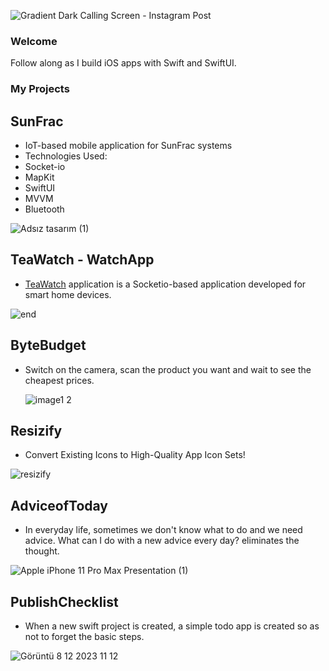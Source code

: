 ![Gradient Dark Calling Screen - Instagram Post](https://github.com/batuhankucukyildiz/batuhankucukyildiz/assets/32312869/eeb363f1-257c-4545-95b8-887dd68041c3)
### Welcome
Follow along as I build iOS apps with Swift and SwiftUI.

### My Projects 

## SunFrac
- IoT-based mobile application for SunFrac systems
- Technologies Used: 
- Socket-io 
- MapKit 
- SwiftUI 
- MVVM
- Bluetooth 

![Adsız tasarım (1)](https://github.com/batuhankucukyildiz/batuhankucukyildiz/assets/32312869/bc508589-3b8c-4ae5-affa-fba6be7c72b6)


## TeaWatch - WatchApp

- [TeaWatch](https://github.com/batuhankucukyildiz/TeaWatch) application is a Socketio-based application developed for smart home devices.
  
![end](https://github.com/batuhankucukyildiz/batuhankucukyildiz/assets/32312869/705c26fa-6f60-4aeb-a8eb-3866227ba6c7)


## ByteBudget 

- Switch on the camera, scan the product you want and wait to see the cheapest prices.
  
  ![image1 2](https://github.com/batuhankucukyildiz/batuhankucukyildiz/assets/32312869/b626f0f0-6e0f-454e-86ca-120596715b95)


## Resizify 

- Convert Existing Icons to High-Quality App Icon Sets!


![resizify](https://github.com/batuhankucukyildiz/batuhankucukyildiz/assets/32312869/59cd856a-21ed-4278-87e1-d317c590f16d)

## AdviceofToday 

- In everyday life, sometimes we don't know what to do and we need advice. What can I do with a new advice every day? eliminates the thought.

![Apple iPhone 11 Pro Max Presentation (1)](https://github.com/batuhankucukyildiz/batuhankucukyildiz/assets/32312869/185112ef-3718-46d6-a569-a280b8804da9)

## PublishChecklist 

- When a new swift project is created, a simple todo app is created so as not to forget the basic steps.

 ![Görüntü 8 12 2023 11 12](https://github.com/batuhankucukyildiz/batuhankucukyildiz/assets/32312869/af327611-1a02-49df-a010-4f3f9f44bab4)
